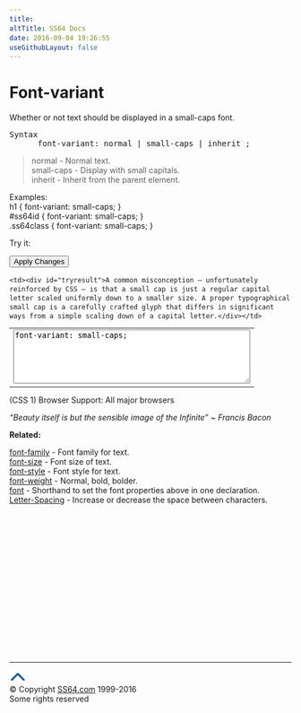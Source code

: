 ```yaml
---
title:
altTitle: SS64 Docs
date: 2016-09-04 19:26:55
useGithubLayout: false
---
```

<!-- #BeginLibraryItem "/Library/head_css.lbi" --><!-- #EndLibraryItem --><h1>Font-variant</h1>
<p>Whether or not text should be displayed in a small-caps font. </p>
<pre><span class="code">Syntax
      font-variant: normal</span> | <span class="code">small-caps</span> | inherit ;</pre>
<blockquote>
<p><span class="code">normal</span> - Normal text.<br>
<span class="code">small-caps</span> - Display with small capitals.<br>
<span class="code">inherit</span> - Inherit from the parent element.</p>
</blockquote>
<p>Examples:<br>
<span class="code">h1 { font-variant: small-caps; }<br>
#ss64id { font-variant: small-caps</span><span class="code">; }<br>
  .ss64class { 
  font-variant: small-caps; }</span><br>
</p>
<p>Try it:</p>
<input type="button" onclick="ApplyStyle()" value="Apply Changes">
<table>
  <tbody><tr>
    <td><textarea name="tryit" id="trycode" cols="50" rows="6" onfocus="this.style.background='#fff';" onblur="this.style.background='#eee';" tabindex="1">font-variant: small-caps;</textarea></td>

    <td><div id="tryresult">A common misconception – unfortunately reinforced by CSS – is that a small cap is just a regular capital letter scaled uniformly down to a smaller size. A proper typographical small cap is a carefully crafted glyph that differs in significant ways from a simple scaling down of a capital letter.</div></td>
  </tr>
</tbody></table>
<p> (CSS 1) Browser Support: All major browsers</p>
<p class="quote"><i>“Beauty itself is but the sensible image of the Infinite” ~ Francis Bacon</i></p>
<p><b>Related:</b></p>
<p><a href="font-family.html">font-family</a> - Font family for text.<br>
  <a href="font-size.html">font-size</a> - Font size of text.<br>
  <a href="font-style.html">font-style</a> - Font style for text.<br>
  <a href="font-weight.html">font-weight</a> - Normal, bold, bolder.<br>
<a href="font.html">font</a> - Shorthand to set the font properties above in one declaration.<br>
<a href="letter-spacing.html">Letter-Spacing</a> - Increase or decrease the space between characters.</p><!-- #BeginLibraryItem "/Library/foot_css.lbi" --><p>
<!-- CSS -->
<ins class="adsbygoogle" style="display:inline-block;width:300px;height:250px" data-ad-client="ca-pub-6140977852749469" data-ad-slot="2739097502"></ins>
<script>
(adsbygoogle = window.adsbygoogle || []).push({});
</script></p>
<hr>
<div id="bl" class="footer"><a href="font-variant.html#"><img src="../images/top.png" width="30" height="22" alt="Back to the Top"></a></div>
<div id="br" class="footer, tagline">© Copyright <a href="http://ss64.com/">SS64.com</a> 1999-2016<br>
Some rights reserved</div><!-- #EndLibraryItem -->
